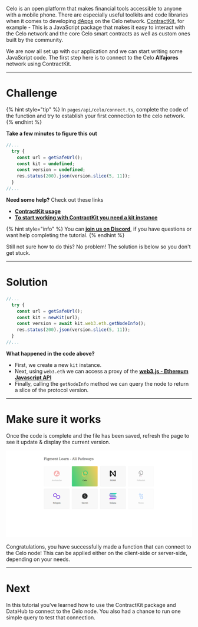 Celo is an open platform that makes financial tools accessible to anyone with a mobile phone. There are especially useful toolkits and code libraries when it comes to developing [dApps](https://en.wikipedia.org/wiki/Decentralized_application) on the Celo network. [ContractKit](https://github.com/celo-org/celo-monorepo/tree/master/packages/sdk/contractkit), for example - This is a JavaScript package that makes it easy to interact with the Celo network and the core Celo smart contracts as well as custom ones built by the community.

We are now all set up with our application and we can start writing some JavaScript code. The first step here is to connect to the Celo **Alfajores** network using ContractKit.

------------------------

# Challenge

{% hint style="tip" %}
In `pages/api/celo/connect.ts`, complete the code of the function and try to establish your first connection to the celo network. 
{% endhint %}

**Take a few minutes to figure this out**

```typescript
//...
  try {
    const url = getSafeUrl();
    const kit = undefined;
    const version = undefined;
    res.status(200).json(version.slice(5, 11));
  } 
//...
```

**Need some help?** Check out these links
* [**ContractKit usage**](https://docs.celo.org/developer-guide/contractkit/usage)  
* [**To start working with ContractKit you need a kit instance**](https://docs.celo.org/developer-guide/sdk-code-reference/summary-2/modules/_kit_#functions) 

{% hint style="info" %}
You can [**join us on Discord**](https://discord.gg/fszyM7K), if you have questions or want help completing the tutorial.
{% endhint %}

Still not sure how to do this? No problem! The solution is below so you don't get stuck.

------------------------

# Solution

```typescript
//...
  try {
    const url = getSafeUrl();
    const kit = newKit(url);
    const version = await kit.web3.eth.getNodeInfo();
    res.status(200).json(version.slice(5, 11));
  } 
//...
```

**What happened in the code above?**
* First, we create a new `kit` instance.
* Next, using `web3.eth` we can access a proxy of the [**web3.js - Ethereum Javascript API**](https://web3js.readthedocs.io/en/v1.4.0/)
* Finally, calling the `getNodeInfo` method we can query the node to return a slice of the protocol version.

------------------------

# Make sure it works

Once the code is complete and the file has been saved, refresh the page to see it update & display the current version.

![](../../../.gitbook/assets/pathways/celo/celo-connect.gif)

Congratulations, you have successfully made a function that can connect to the Celo node! This can be applied either on the client-side or server-side, depending on your needs.

-----------------------------

# Next

In this tutorial you’ve learned how to use the ContractKit package and DataHub to connect to the Celo node. You also had a chance to run one simple query to test that connection.
